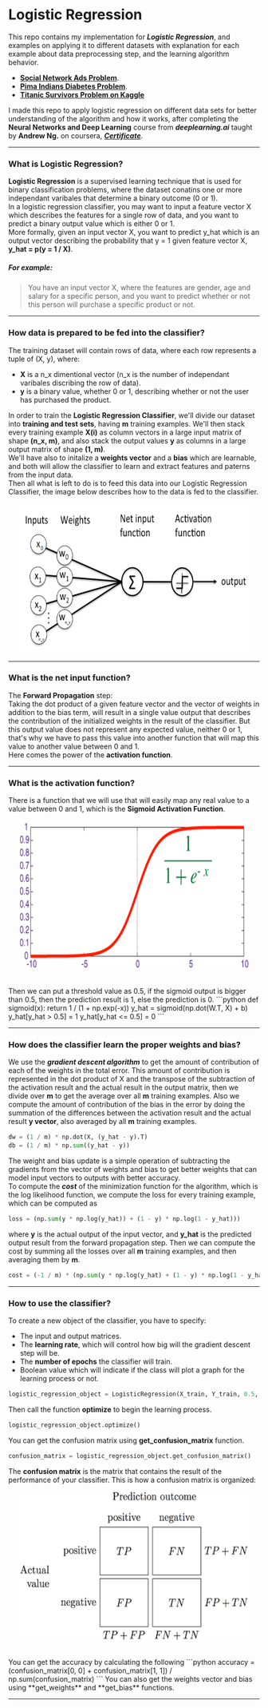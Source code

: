 # **Logistic Regression**
This repo contains my implementation for ***Logistic Regression***, and examples on applying it to different datasets with 
explanation for each example about data preprocessing step, and the learning algorithm behavior.<br/>

 - [**Social Network Ads Problem**](https://github.com/YahyaAlaaMassoud/Logistic-Regression/tree/master/social_network_ads_problem).
 - [**Pima Indians Diabetes Problem**](https://github.com/YahyaAlaaMassoud/Logistic-Regression/tree/master/pima_diabetes_problem_uci).
 - [**Titanic Survivors Problem on Kaggle**](https://github.com/YahyaAlaaMassoud/Logistic-Regression/tree/master/titanic_survivors_problem_kaggle)<br/>

I made this repo to apply logistic regression on different data sets for better understanding of the algorithm and how it works, after completing the **Neural Networks and Deep Learning** course from ***deeplearning.ai*** taught by **Andrew Ng.** on coursera, [***Certificate***](https://www.coursera.org/account/accomplishments/verify/49MJ6HPGPH2M).

<hr/>

### What is Logistic Regression?
**Logistic Regression** is a supervised learning technique that is used for binary classification problems, where the dataset 
conatins one or more independant varibales that determine a binary outcome (0 or 1).<br/>
In a logistic regression classifier, you may want to input a feature vector X which describes the features for a single row of data,
and you want to predict a binary output value which is either 0 or 1.<br/>
More formally, given an input vector X, you want to predict y_hat which is an output vector describing the probability that y = 1 given
feature vector X, **y_hat = p(y = 1 / X)**.
##### For example:
> You have an input vector X, where the features are gender, age and salary for a specific person, and you want to predict whether 
or not this person will purchase a specific product or not.

<hr/>

### How data is prepared to be fed into the classifier?
The training dataset will contain rows of data, where each row represents a tuple of (X, y), where:
 - **X** is a n_x dimentional vector (n_x is the number of independant varibales discribing the row of data).
 - **y** is a binary value, whether 0 or 1, describing whether or not the user has purchased the product.
 
In order to train the **Logistic Regression Classifier**, we'll divide our dataset into **training and test sets**, having **m** training examples.
We'll then stack every training example **X(i)** as column vectors in a large input matrix of shape **(n_x, m)**, and also stack the output 
values **y** as columns in a large output matrix of shape **(1, m)**.<br/>
We'll have also to initalize a **weights vector** and a **bias** which are learnable, and both will allow the classifier to learn and extract 
features and paterns from the input data.<br/>
Then all what is left to do is to feed this data into our Logistic Regression Classifier, the image below describes how to the data is fed
to the classifier.<br/>
<p align="center">
  <img width="460" height="300" src="https://github.com/YahyaAlaaMassoud/Logistic-Regression/blob/master/images/logistic_regression.png">
</p>

<hr/>

### What is the net input function?
The **Forward Propagation** step: <br/>
Taking the dot product of a given feature vector and the vector of weights in addition to the bias term, will result in a single value output that describes the contribution of the initialized weights in the result of the classifier.
But this output value does not represent any expected value, neither 0 or 1, that's why we have to pass this value into another function that will map this value to another value between 0 and 1.<br/>
Here comes the power of the **activation function**.

<hr/>

### What is the activation function?
There is a function that we will use that will easily map any real value to a value between 0 and 1, which is the **Sigmoid Activation Function**.<br/>
<p align="center">
  <img width="460" height="300" src="https://github.com/YahyaAlaaMassoud/Logistic-Regression/blob/master/images/sigmoid_activation.gif">
</p>
<br/>
Then we can put a threshold value as 0.5, if the sigmoid output is bigger than 0.5, then the prediction result is 1, else the prediction is 0.
```python
def sigmoid(x):
   return 1 / (1 + np.exp(-x))
y_hat = sigmoid(np.dot(W.T, X) + b)
y_hat[y_hat > 0.5] = 1
y_hat[y_hat <= 0.5] = 0
```

<hr/>

### How does the classifier learn the proper weights and bias?
We use the ***gradient descent algorithm*** to get the amount of contribution of each of the weights in the total error. This amount of contribution is represented in the dot product of X and the transpose of the subtraction of the activation result and the actual result in the output matrix, then we divide over **m** to get the average over all **m** training examples.
Also we compute the amount of contribution of the bias in the error by doing the summation of the differences between the activation result and the actual result **y vector**, also averaged by all **m** training examples.
<br/>
```python
dw = (1 / m) * np.dot(X, (y_hat - y).T)
db = (1 / m) * np.sum((y_hat - y))
```
The weight and bias update is a simple operation of subtracting the gradients from the vector of weights and bias to get better weights that can model input vectors to outputs with better accuracy.<br/>
To compute the ***cost*** of the minimization function for the algorithm, which is the log likelihood function, we compute the loss for every training example, which can be computed as
```python
loss = (np.sum(y * np.log(y_hat)) + (1 - y) * np.log(1 - y_hat)))
```
where **y** is the actual output of the input vector, and **y_hat** is the predicted output result from the forward propagation step.
Then we can compute the cost by summing all the losses over all **m** training examples, and then averaging them by **m**.
```python
cost = (-1 / m) * (np.sum(y * np.log(y_hat) + (1 - y) * np.log(1 - y_hat)))
```

<hr/>

### How to use the classifier?
To create a new object of the classifier, you have to specify:
 - The input and output matrices.
 - The **learning rate**, which will control how big will the gradient descent step will be.
 - The **number of epochs** the classifier will train.
 - Boolean value which will indicate if the class will plot a graph for the learning process or not.

```python
logistic_regression_object = LogisticRegression(X_train, Y_train, 0.5, 2500, True) 
```

Then call the function **optimize** to begin the learning process.
```python
logistic_regression_object.optimize()
```

You can get the confusion matrix using **get_confusion_matrix** function.
```python
confusion_matrix = logistic_regression_object.get_confusion_matrix()
```
The **confusion matrix** is the matrix that contains the result of the performance of your classifier.
This is how a confusion matrix is organized:<br/>
<p align="center">
  <img width="460" height="300" src="https://github.com/YahyaAlaaMassoud/Logistic-Regression/blob/master/images/confusion_matrix.png">
</p>
<br/>
You can get the accuracy by calculating the following
```python
accuracy = (confusion_matrix[0, 0] + confusion_matrix[1, 1]) / np.sum(confusion_matrix)
```
You can also get the weights vector and bias using **get_weights** and **get_bias** functions.

<hr/>


